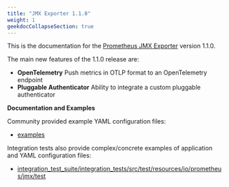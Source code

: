 ```yaml
---
title: "JMX Exporter 1.1.0"
weight: 1
geekdocCollapseSection: true
---
```


This is the documentation for the [Prometheus JMX Exporter](https://github.com/prometheus/jmx_exporter) version 1.1.0.

The main new features of the 1.1.0 release are:

* **OpenTelemetry** Push metrics in OTLP format to an OpenTelemetry endpoint
* **Pluggable Authenticator** Ability to integrate a custom pluggable authenticator

**Documentation and Examples**

Community provided example YAML configuration files:

- [examples](https://github.com/prometheus/jmx_exporter/tree/main/examples)

Integration tests also  provide complex/concrete examples of application and YAML configuration files:

- [integration_test_suite/integration_tests/src/test/resources/io/prometheus/jmx/test](https://github.com/prometheus/jmx_exporter/tree/main/integration_test_suite/integration_tests/src/test/resources/io/prometheus/jmx/test)
